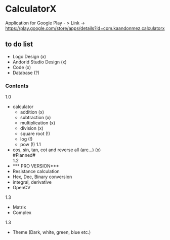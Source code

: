 # CalculatorX
Application for Google Play - > Link -> https://play.google.com/store/apps/details?id=com.kaandonmez.calculatorx


## to do list
- Logo Design (x)  
- Andorid Studio Design (x) 
- Code (x)
- Database (?)

### Contents

1.0
- calculator
  - addition (x)
  - subtraction (x) 
  - multiplication (x)
  - division (x)
  - square root (!)
  -	log (!)
  - pow (!)
 1.1
 - cos, sin, tan, cot and reverse all (arc...) (x)  
#Planned#  
1.2
- *** PRO VERSION***
- Resistance calculation
- Hex, Dec, Binary conversion
- integral, derivative
- OpenCV

1.3
- Matrix
- Complex

1.3
- Theme (Dark, white, green, blue etc.)
